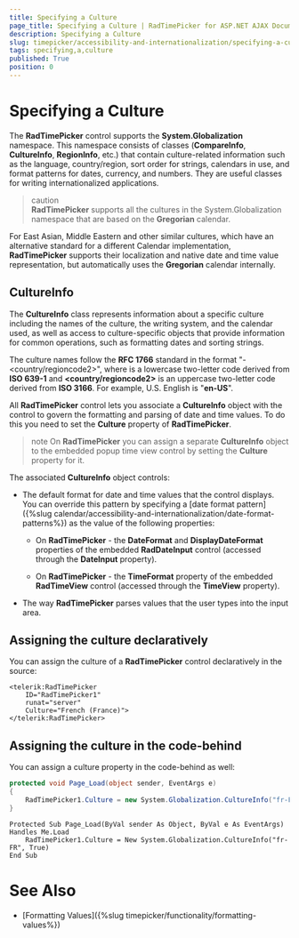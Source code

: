 ```yaml
---
title: Specifying a Culture
page_title: Specifying a Culture | RadTimePicker for ASP.NET AJAX Documentation
description: Specifying a Culture
slug: timepicker/accessibility-and-internationalization/specifying-a-culture
tags: specifying,a,culture
published: True
position: 0
---
```


# Specifying a Culture


The **RadTimePicker** control supports the **System.Globalization** namespace. This namespace consists of classes (**CompareInfo**, **CultureInfo**, **RegionInfo**, etc.) that contain culture-related information such as the language, country/region, sort order for strings, calendars in use, and format patterns for dates, currency, and numbers. They are useful classes for writing internationalized applications.

>caution  
**RadTimePicker** supports all the cultures in the System.Globalization namespace that are based on the **Gregorian** calendar.
>

For East Asian, Middle Eastern and other similar cultures, which have an alternative standard for a different Calendar implementation, **RadTimePicker** supports their localization and native date and time value representation, but automatically uses the **Gregorian** calendar internally.

## CultureInfo

The **CultureInfo** class represents information about a specific culture including the names of the culture, the writing system, and the calendar used, as well as access to culture-specific objects that provide information for common operations, such as formatting dates and sorting strings.

The culture names follow the **RFC 1766** standard in the format "<languagecode2>-<country/regioncode2>", where **<languagecode2>** is a lowercase two-letter code derived from **ISO 639-1** and **<country/regioncode2>** is an uppercase two-letter code derived from **ISO 3166**. For example, U.S. English is "**en-US**".

All **RadTimePicker** control lets you associate a **CultureInfo** object with the control to govern the formatting and parsing of date and time values. To do this you need to set the **Culture** property of **RadTimePicker**.


>note
On **RadTimePicker** you can assign a separate **CultureInfo** object to the embedded popup time view control by setting the **Culture** property for it.
>


The associated **CultureInfo** object controls:

* The default format for date and time values that the control displays. You can override this pattern by specifying a [date format pattern]({%slug calendar/accessibility-and-internationalization/date-format-patterns%}) as the value of the following properties:

	* On **RadTimePicker** - the **DateFormat** and **DisplayDateFormat** properties of the embedded **RadDateInput** control (accessed through the **DateInput** property).

	* On **RadTimePicker** - the **TimeFormat** property of the embedded **RadTimeView** control (accessed through the **TimeView** property).

* The way **RadTimePicker** parses values that the user types into the input area.



## Assigning the culture declaratively

You can assign the culture of a **RadTimePicker** control declaratively in the source:

````ASPNET
<telerik:RadTimePicker
    ID="RadTimePicker1"
    runat="server"
    Culture="French (France)">
</telerik:RadTimePicker>
````


## Assigning the culture in the code-behind

You can assign a culture property in the code-behind as well:


````C#
protected void Page_Load(object sender, EventArgs e)
{
    RadTimePicker1.Culture = new System.Globalization.CultureInfo("fr-FR", true);
}
````
````VB.NET
Protected Sub Page_Load(ByVal sender As Object, ByVal e As EventArgs) Handles Me.Load
    RadTimePicker1.Culture = New System.Globalization.CultureInfo("fr-FR", True)
End Sub
````


# See Also

 * [Formatting Values]({%slug timepicker/functionality/formatting-values%})
 
 
